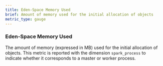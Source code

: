 ```yaml
---
title: Eden-Space Memory Used 
brief: Amount of memory used for the initial allocation of objects
metric_type: gauge
---
```

### Eden-Space Memory Used
The amount of memory (expressed in MB) used for the initial allocation of objects. This metric is reported with the dimension `spark_process` to indicate whether it corresponds to a master or worker process. 
